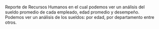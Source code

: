 Reporte de Recursos Humanos en el cual podemos ver un análisis del sueldo promedio de cada empleado, edad promedio y desempeño.
Podemos ver un análisis de los sueldos: por edad, por departamento entre otros.

